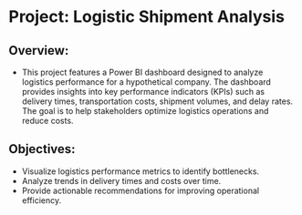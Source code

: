 # Project: Logistic Shipment Analysis

## **Overview:**

* This project features a Power BI dashboard designed to analyze logistics performance for a hypothetical company. The dashboard provides insights into key performance indicators (KPIs) such as delivery times, transportation costs, shipment volumes, and delay rates. The goal is to help stakeholders optimize logistics operations and reduce costs.

## **Objectives:**

* Visualize logistics performance metrics to identify bottlenecks.
* Analyze trends in delivery times and costs over time.
* Provide actionable recommendations for improving operational efficiency.
